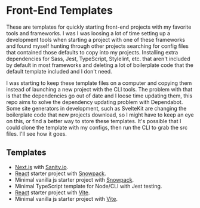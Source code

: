 # Front-End Templates

These are templates for quickly starting front-end projects with my favorite tools and frameworks. I was I was loosing a lot of time setting up a development tools when starting a project with one of these frameworks and found myself hunting through other projects searching for config files that contained those defaults to copy into my projects. Installing extra dependencies for Sass, Jest, TypeScript, Stylelint, etc. that aren't included by default in most frameworks and deleting a lot of boilerplate code that the default template included and I don't need.

I was starting to keep these template files on a computer and copying them instead of launching a new project with the CLI tools. The problem with that is that the dependencies go out of date and I loose time updating them, this repo aims to solve the dependency updating problem with Dependabot. Some site generators in development, such as SvelteKit are changing the boilerplate code that new projects download, so I might have to keep an eye on this, or find a better way to store these templates. It's possible that I could clone the template with my configs, then run the CLI to grab the src files. I'll see how it goes.

## Templates

- [Next.js](https://nextjs.org) with [Sanity.io](https://sanity.io).
- [React](https://reactjs.org) starter project with [Snowpack](https://snowpack.dev).
- Minimal vanilla js starter project with [Snowpack](https://snowpack.dev).
- Minimal TypeScript template for Node/CLI with Jest testing.
- [React](https://reactjs.org) starter project with [Vite](https://vitejs.dev).
- Minimal vanilla js starter project with [Vite](https://vitejs.dev).
